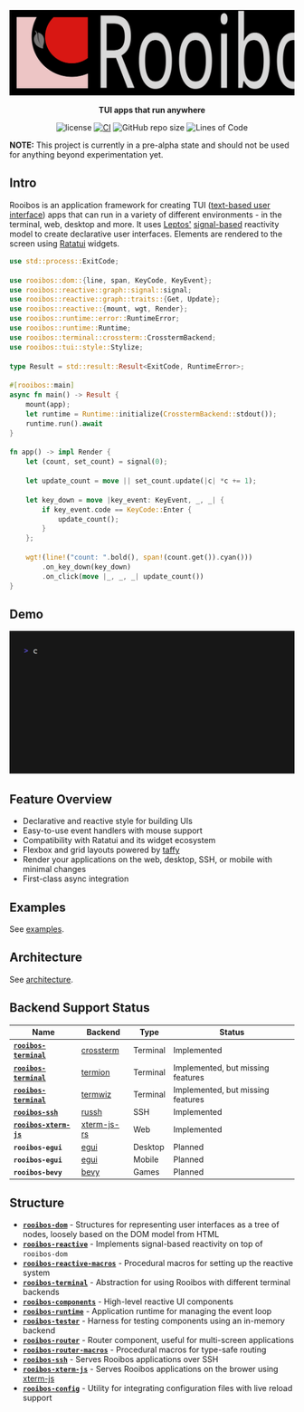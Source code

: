<div align="center">

![Rooibos Logo](./assets/logo_text.svg)

**TUI apps that run anywhere**

![license](https://img.shields.io/badge/License-MIT%20or%20Apache%202-green.svg)
[![CI](https://github.com/aschey/rooibos/actions/workflows/test.yml/badge.svg)](https://github.com/aschey/rooibos/actions/workflows/test.yml)
![GitHub repo size](https://img.shields.io/github/repo-size/aschey/rooibos)
![Lines of Code](https://aschey.tech/tokei/github/aschey/rooibos)

</div>

**NOTE:** This project is currently in a pre-alpha state and should not be used for anything beyond experimentation yet.

## Intro

Rooibos is an application framework for creating TUI ([text-based user interface](https://en.wikipedia.org/wiki/Text-based_user_interface)) apps that can run in a variety of different environments - in the terminal, web, desktop and more.
It uses [Leptos'](https://github.com/leptos-rs/leptos) [signal-based](https://github.com/leptos-rs/leptos/tree/main/reactive_graph) reactivity model to create declarative user interfaces.
Elements are rendered to the screen using [Ratatui](https://docs.rs/ratatui/latest/ratatui/) widgets.

```rust
use std::process::ExitCode;

use rooibos::dom::{line, span, KeyCode, KeyEvent};
use rooibos::reactive::graph::signal::signal;
use rooibos::reactive::graph::traits::{Get, Update};
use rooibos::reactive::{mount, wgt, Render};
use rooibos::runtime::error::RuntimeError;
use rooibos::runtime::Runtime;
use rooibos::terminal::crossterm::CrosstermBackend;
use rooibos::tui::style::Stylize;

type Result = std::result::Result<ExitCode, RuntimeError>;

#[rooibos::main]
async fn main() -> Result {
    mount(app);
    let runtime = Runtime::initialize(CrosstermBackend::stdout());
    runtime.run().await
}

fn app() -> impl Render {
    let (count, set_count) = signal(0);

    let update_count = move || set_count.update(|c| *c += 1);

    let key_down = move |key_event: KeyEvent, _, _| {
        if key_event.code == KeyCode::Enter {
            update_count();
        }
    };

    wgt!(line!("count: ".bold(), span!(count.get()).cyan()))
        .on_key_down(key_down)
        .on_click(move |_, _, _| update_count())
}
```

## Demo

![demo](./examples/examples/todos_api/todos_api.gif)

## Feature Overview

- Declarative and reactive style for building UIs
- Easy-to-use event handlers with mouse support
- Compatibility with Ratatui and its widget ecosystem
- Flexbox and grid layouts powered by [taffy](https://docs.rs/taffy/latest/taffy/)
- Render your applications on the web, desktop, SSH, or mobile with minimal changes
- First-class async integration

## Examples

See [examples](./examples/examples).

## Architecture

See [architecture](./ARCHITECTURE.md).

## Backend Support Status

| Name                                                | Backend                                                        | Type     | Status                            |
| --------------------------------------------------- | -------------------------------------------------------------- | -------- | --------------------------------- |
| [**`rooibos-terminal`**](./crates/rooibos-terminal) | [crossterm](https://docs.rs/crossterm/latest/crossterm/)       | Terminal | Implemented                       |
| [**`rooibos-terminal`**](./crates/rooibos-terminal) | [termion](https://docs.rs/termion/latest/termion/)             | Terminal | Implemented, but missing features |
| [**`rooibos-terminal`**](./crates/rooibos-terminal) | [termwiz](https://docs.rs/termwiz/latest/termwiz/)             | Terminal | Implemented, but missing features |
| [**`rooibos-ssh`**](./crates/rooibos-ssh)           | [russh](https://docs.rs/russh/latest/russh/)                   | SSH      | Implemented                       |
| [**`rooibos-xterm-js`**](./crates/rooibos-xterm-js) | [xterm-js-rs](https://docs.rs/xterm-js-rs/latest/xterm_js_rs/) | Web      | Implemented                       |
| **`rooibos-egui`**                                  | [egui](https://docs.rs/egui/latest/egui/)                      | Desktop  | Planned                           |
| **`rooibos-egui`**                                  | [egui](https://docs.rs/egui/latest/egui/)                      | Mobile   | Planned                           |
| **`rooibos-bevy`**                                  | [bevy](https://docs.rs/bevy/latest/bevy/)                      | Games    | Planned                           |

## Structure

- [**`rooibos-dom`**](./crates/rooibos-dom) - Structures for representing user interfaces as a tree of nodes, loosely based on the DOM model from HTML
- [**`rooibos-reactive`**](./crates/rooibos-reactive) - Implements signal-based reactivity on top of `rooibos-dom`
- [**`rooibos-reactive-macros`**](./crates/rooibos-reactive-macros) - Procedural macros for setting up the reactive system
- [**`rooibos-terminal`**](./crates/rooibos-terminal) - Abstraction for using Rooibos with different terminal backends
- [**`rooibos-components`**](./crates/rooibos-components) - High-level reactive UI components
- [**`rooibos-runtime`**](./crates/rooibos-runtime) - Application runtime for managing the event loop
- [**`rooibos-tester`**](./crates/rooibos-tester) - Harness for testing components using an in-memory backend
- [**`rooibos-router`**](./crates/rooibos-router) - Router component, useful for multi-screen applications
- [**`rooibos-router-macros`**](./crates/rooibos-router-macros) - Procedural macros for type-safe routing
- [**`rooibos-ssh`**](./crates/rooibos-ssh) - Serves Rooibos applications over SSH
- [**`rooibos-xterm-js`**](./crates/rooibos-xterm-js) - Serves Rooibos applications on the brower using [xterm-js](https://xtermjs.org/)
- [**`rooibos-config`**](./crates/rooibos-config) - Utility for integrating configuration files with live reload support
